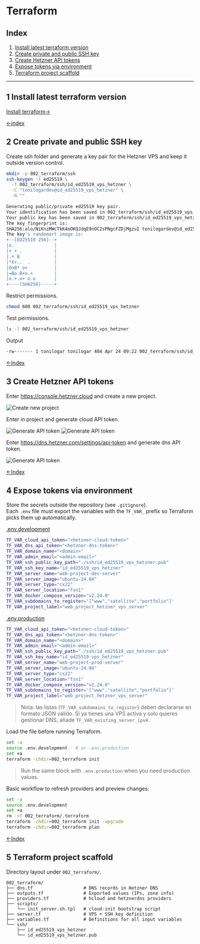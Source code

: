 # Terraform

## Index

1. [Install latest terraform version](#1-install-latest-terraform-version)
2. [Create private and public SSH key](#2-create-private-and-public-ssh-key)
3. [Create Hetzner API tokens](#3-create-hetzner-api-tokens)
4. [Expose tokens via environment](#4-expose-tokens-via-environment)
5. [Terraform project scaffold](#5-terraform-project-scaffold)



---

## 1 Install latest terraform version

[Install terraform→](https://developer.hashicorp.com/terraform/install) 


[←index](#terraform)

## 2 Create private and public SSH key  

Create ssh folder and generate a key pair for the Hetzner VPS and keep it outside version control.   

```bash
mkdir -p 002_terraform/ssh
ssh-keygen -t ed25519 \
  -f 002_terraform/ssh/id_ed25519_vps_hetzner \
  -C "tonilogardev@id_ed25519_vps_hetzner" \
  -N ""
```

```bash
Generating public/private ed25519 key pair.
Your identification has been saved in 002_terraform/ssh/id_ed25519_vps_hetzner
Your public key has been saved in 002_terraform/ssh/id_ed25519_vps_hetzner.pub
The key fingerprint is:
SHA256:alo/NiKniMWcTkK4oOKQJdqE9nOC2sPNgcFZDjMgzuI tonilogardev@id_ed25519_vps_hetzner
The key's randomart image is:
+--[ED25519 256]--+
|o.               |
|+ + .            |
|.+ B             |
|*X+..  .         |
|OoB* o+          |
|=Bo.B+o.+        |
|o.+.o+ o.o       |
+----[SHA256]-----+
```

Restrict permissions.

```bash
chmod 600 002_terraform/ssh/id_ed25519_vps_hetzner
```

Test permissions.

```bash
ls -l 002_terraform/ssh/id_ed25519_vps_hetzner
```
Output

```bash
-rw------- 1 tonilogar tonilogar 484 Apr 24 09:22 002_terraform/ssh/id_ed25519_vps_hetzner
```

[←Index](#index)


## 3 Create Hetzner API tokens

Enter https://console.hetzner.cloud and create a new project.

![Create new project](./img/006_hetznet_api_token.png)

Enter in project and generate cloud API token.

![Generate API token](./img/007_hetznet_api_token.png)
![Generate API token](./img/008_hetznet_api_token.png)

Enter https://dns.hetzner.com/settings/api-token and generate dns API token.

![Generate API token](./img/009_hetznet_api_token.png)

[←Index](#index)

## 4 Expose tokens via environment

Store the secrets outside the repository (see `.gitignore`).  
Each `.env` file must export the variables with the `TF_VAR_` prefix so Terraform picks them up automatically.


[.env.development](../.env.development) 
```bash
TF_VAR_cloud_api_token="<hetzner-cloud-token>"
TF_VAR_dns_api_token="<hetzner-dns-token>"
TF_VAR_domain_name="<domain>"
TF_VAR_admin_email="<admin-email>"
TF_VAR_ssh_public_key_path="./ssh/id_ed25519_vps_hetzner.pub"
TF_VAR_ssh_key_name="id_ed25519_vps_hetzner"
TF_VAR_server_name="web-project-dev-server"
TF_VAR_server_image="ubuntu-24.04"
TF_VAR_server_type="cx22"
TF_VAR_server_location="fsn1"
TF_VAR_docker_compose_version="v2.24.0"
TF_VAR_subdomains_to_register='["www","satellite","portfolio"]'
TF_VAR_project_label="web_project_hetzner_vps_server"
```

[.env.production](../.env.production) 
```bash
TF_VAR_cloud_api_token="<hetzner-cloud-token>"
TF_VAR_dns_api_token="<hetzner-dns-token>"
TF_VAR_domain_name="<domain>"
TF_VAR_admin_email="<admin-email>"
TF_VAR_ssh_public_key_path="./ssh/id_ed25519_vps_hetzner.pub"
TF_VAR_ssh_key_name="id_ed25519_vps_hetzner"
TF_VAR_server_name="web-project-prod-server"
TF_VAR_server_image="ubuntu-24.04"
TF_VAR_server_type="cx22"
TF_VAR_server_location="fsn1"
TF_VAR_docker_compose_version="v2.24.0"
TF_VAR_subdomains_to_register='["www","satellite","portfolio"]'
TF_VAR_project_label="web_project_hetzner_vps_server"
```

> Nota: las listas (`TF_VAR_subdomains_to_register`) deben declararse en formato JSON válido.
> Si ya tienes una VPS activa y solo quieres gestionar DNS, añade `TF_VAR_existing_server_ipv4`.

Load the file before running Terraform.

```bash
set -a
source .env.development   # or .env.production
set +a
terraform -chdir=002_terraform init
```

> Run the same block with `.env.production` when you need production values.

Basic workflow to refresh providers and preview changes:

```bash
set -a
source .env.development
set +a
rm -rf 002_terraform/.terraform
terraform -chdir=002_terraform init -upgrade
terraform -chdir=002_terraform plan
```

[←Index](#index)

## 5 Terraform project scaffold

Directory layout under `002_terraform/`.

```
002_terraform/
├── dns.tf                   # DNS records in Hetzner DNS
├── outputs.tf               # Exported values (IPs, zone info)
├── providers.tf             # hcloud and hetznerdns providers
├── scripts/
│   └── init_server.sh.tpl   # cloud-init bootstrap script
├── server.tf                # VPS + SSH key definition
├── variables.tf             # Definitions for all input variables
└── ssh/
    ├── id_ed25519_vps_hetzner
    └── id_ed25519_vps_hetzner.pub
```


